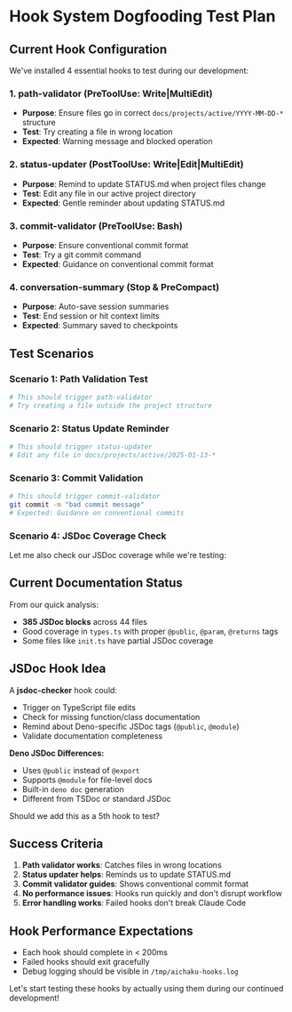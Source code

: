# Hook System Dogfooding Test Plan

## Current Hook Configuration

We've installed 4 essential hooks to test during our development:

### 1. **path-validator** (PreToolUse: Write|MultiEdit)

- **Purpose**: Ensure files go in correct `docs/projects/active/YYYY-MM-DD-*` structure
- **Test**: Try creating a file in wrong location
- **Expected**: Warning message and blocked operation

### 2. **status-updater** (PostToolUse: Write|Edit|MultiEdit)

- **Purpose**: Remind to update STATUS.md when project files change
- **Test**: Edit any file in our active project directory
- **Expected**: Gentle reminder about updating STATUS.md

### 3. **commit-validator** (PreToolUse: Bash)

- **Purpose**: Ensure conventional commit format
- **Test**: Try a git commit command
- **Expected**: Guidance on conventional commit format

### 4. **conversation-summary** (Stop & PreCompact)

- **Purpose**: Auto-save session summaries
- **Test**: End session or hit context limits
- **Expected**: Summary saved to checkpoints

## Test Scenarios

### Scenario 1: Path Validation Test

```bash
# This should trigger path-validator
# Try creating a file outside the project structure
```

### Scenario 2: Status Update Reminder

```bash
# This should trigger status-updater
# Edit any file in docs/projects/active/2025-01-13-*
```

### Scenario 3: Commit Validation

```bash
# This should trigger commit-validator
git commit -m "bad commit message"
# Expected: Guidance on conventional commits
```

### Scenario 4: JSDoc Coverage Check

Let me also check our JSDoc coverage while we're testing:

## Current Documentation Status

From our quick analysis:

- **385 JSDoc blocks** across 44 files
- Good coverage in `types.ts` with proper `@public`, `@param`, `@returns` tags
- Some files like `init.ts` have partial JSDoc coverage

## JSDoc Hook Idea

A **jsdoc-checker** hook could:

- Trigger on TypeScript file edits
- Check for missing function/class documentation
- Remind about Deno-specific JSDoc tags (`@public`, `@module`)
- Validate documentation completeness

**Deno JSDoc Differences:**

- Uses `@public` instead of `@export`
- Supports `@module` for file-level docs
- Built-in `deno doc` generation
- Different from TSDoc or standard JSDoc

Should we add this as a 5th hook to test?

## Success Criteria

1. **Path validator works**: Catches files in wrong locations
2. **Status updater helps**: Reminds us to update STATUS.md
3. **Commit validator guides**: Shows conventional commit format
4. **No performance issues**: Hooks run quickly and don't disrupt workflow
5. **Error handling works**: Failed hooks don't break Claude Code

## Hook Performance Expectations

- Each hook should complete in < 200ms
- Failed hooks should exit gracefully
- Debug logging should be visible in `/tmp/aichaku-hooks.log`

Let's start testing these hooks by actually using them during our continued development!
